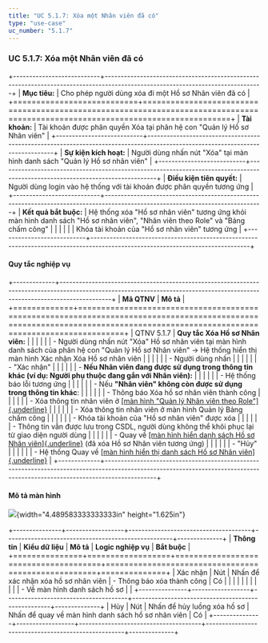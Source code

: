 ```yaml
---
title: "UC 5.1.7: Xóa một Nhân viên đã có"
type: "use-case"
uc_number: "5.1.7"
---
```


### UC 5.1.7: Xóa một Nhân viên đã có

+---------------------------+-------------------------------------------------------------------------------------------------------------------------------+
| **Mục tiêu:**             | Cho phép người dùng xóa đi một Hồ sơ Nhân viên đã có                                                                          |
+===========================+===============================================================================================================================+
| **Tài khoản:**            | Tài khoản được phân quyền Xóa tại phân hệ con "Quản lý Hồ sơ Nhân viên"                                                       |
+---------------------------+-------------------------------------------------------------------------------------------------------------------------------+
| **Sự kiện kích hoạt:**    | Người dùng nhấn nút "Xóa" tại màn hình danh sách "Quản lý Hồ sơ nhân viên"                                                    |
+---------------------------+-------------------------------------------------------------------------------------------------------------------------------+
| **Điều kiện tiên quyết:** | Người dùng login vào hệ thống với tài khoản được phân quyền tương ứng                                                         |
+---------------------------+-------------------------------------------------------------------------------------------------------------------------------+
| **Kết quả bắt buộc:**     | Hệ thống xóa "Hồ sơ nhân viên" tương ứng khỏi màn hình danh sách "Hồ sơ nhân viên", "Nhân viên theo Role" và "Bảng chấm công" |
|                           |                                                                                                                               |
|                           | Khóa tài khoản của "Hồ sơ nhân viên" tương ứng                                                                                |
+---------------------------+-------------------------------------------------------------------------------------------------------------------------------+

#### Quy tắc nghiệp vụ

+-------------+----------------------------------------------------------------------------------------------------------------------------------------------------------------------------+
| **Mã QTNV** | **Mô tả**                                                                                                                                                                  |
+=============+============================================================================================================================================================================+
| QTNV 5.1.7  | **Quy tắc Xóa Hồ sơ Nhân viên:**                                                                                                                                           |
|             |                                                                                                                                                                            |
|             | -   Người dùng nhấn nút "Xóa" Hồ sơ nhân viên tại màn hình danh sách của phân hệ con "Quản lý Hồ sơ Nhân viên" → Hệ thống hiển thị màn hình Xác nhận Xóa Hồ sơ nhân viên   |
|             |                                                                                                                                                                            |
|             | -   Người dùng nhấn                                                                                                                                                        |
|             |                                                                                                                                                                            |
|             |     -   "Xác nhận"                                                                                                                                                         |
|             |                                                                                                                                                                            |
|             |         -   **Nếu Nhân viên đang được sử dụng trong thông tin khác (ví dụ: Người phụ thuộc đang gắn với Nhân viên):**                                                      |
|             |                                                                                                                                                                            |
|             |             -   Hệ thống báo lỗi tương ứng                                                                                                                                 |
|             |                                                                                                                                                                            |
|             |         -   Nếu **"Nhân viên" không còn được sử dụng trong thông tin khác**:                                                                                               |
|             |                                                                                                                                                                            |
|             |             -   Thông báo Xóa hồ sơ nhân viên thành công                                                                                                                   |
|             |                                                                                                                                                                            |
|             |             -   Xóa thông tin nhân viên ở [[màn hình "Quản lý Nhân viên theo Role"]{.underline}](#phân-hệ-con-quản-lý-nhân-viên-theo-role)                                 |
|             |                                                                                                                                                                            |
|             |             -   Xóa thông tin nhân viên ở màn hình Quản lý Bảng chấm công                                                                                                  |
|             |                                                                                                                                                                            |
|             |             -   Khóa tài khoản của "Hồ sơ nhân viên" được xóa                                                                                                              |
|             |                                                                                                                                                                            |
|             |             -   Thông tin vẫn được lưu trong CSDL, người dùng không thể khôi phục lại từ giao diện người dùng                                                              |
|             |                                                                                                                                                                            |
|             |             -   Quay về [[màn hình hiển danh sách Hồ sơ Nhân viên]{.underline}](#uc-5.1.1-xem-danh-sách-hồ-sơ-nhân-viên) (đã xóa Hồ sơ Nhân viên tương ứng)                |
|             |                                                                                                                                                                            |
|             |     -   "Hủy"                                                                                                                                                              |
|             |                                                                                                                                                                            |
|             |         -   Hệ thống Quay về [[màn hình hiển thị danh sách Hồ sơ Nhân viên]{.underline}](#uc-5.1.1-xem-danh-sách-hồ-sơ-nhân-viên)                                          |
+-------------+----------------------------------------------------------------------------------------------------------------------------------------------------------------------------+

#### Mô tả màn hình

![](media/image26.png){width="4.489583333333333in" height="1.625in"}

+---------------+------------------+--------------------------------------+----------------------------------------------------+--------------+
| **Thông tin** | **Kiểu dữ liệu** | **Mô tả**                            | **Logic nghiệp vụ**                                | **Bắt buộc** |
+===============+==================+======================================+====================================================+==============+
| Xác nhận      | Nút              | Nhấn để xác nhận xóa hồ sơ nhân viên | \- Thông báo xóa thành công                        | Có           |
|               |                  |                                      |                                                    |              |
|               |                  |                                      | \- Về màn hình danh sách hồ sơ                     |              |
+---------------+------------------+--------------------------------------+----------------------------------------------------+--------------+
| Hủy           | Nút              | Nhấn để hủy luồng xóa hồ sơ          | Nhấn để quay về màn hình danh sách hồ sơ nhân viên | Có           |
+---------------+------------------+--------------------------------------+----------------------------------------------------+--------------+
